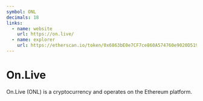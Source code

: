 ```yaml
---
symbol: ONL
decimals: 18
links:
  - name: website
    url: https://on.live/
  - name: explorer
    url: https://etherscan.io/token/0x6863bE0e7CF7ce860A574760e9020D519a8bDC47
---
```


# On.Live

On.Live (ONL) is a cryptocurrency and operates on the Ethereum platform.
